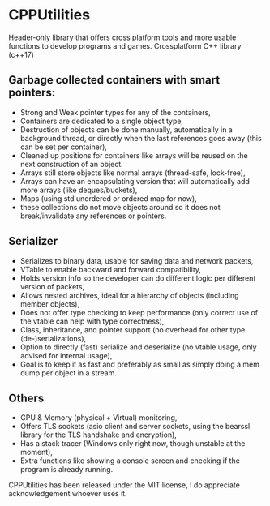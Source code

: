 # CPPUtilities
Header-only library that offers cross platform tools and more usable functions to develop programs and games.
Crossplatform C++ library (c++17)

## Garbage collected containers with smart pointers:
  - Strong and Weak pointer types for any of the containers,
  - Containers are dedicated to a single object type,
  - Destruction of objects can be done manually, automatically in a background thread, or directly when the last references goes away (this can be set per container),
  - Cleaned up positions for containers like arrays will be reused on the next construction of an object.
  - Arrays still store objects like normal arrays (thread-safe, lock-free),
  - Arrays can have an encapsulating version that will automatically add more arrays (like deques/buckets),
  - Maps (using std unordered or ordered map for now),
  - these collections do not move objects around so it does not break/invalidate any references or pointers.
## Serializer
  - Serializes to binary data, usable for saving data and network packets,
  - VTable to enable backward and forward compatibility,
  - Holds version info so the developer can do different logic per different version of packets,
  - Allows nested archives, ideal for a hierarchy of objects (including member objects),
  - Does not offer type checking to keep performance (only correct use of the vtable can help with type correctness),
  - Class, inheritance, and pointer support (no overhead for other type (de-)serializations),
  - Option to directly (fast) serialize and deserialize (no vtable usage, only advised for internal usage),
  - Goal is to keep it as fast and preferably as small as simply doing a mem dump per object in a stream.
## Others
  - CPU & Memory (physical + Virtual) monitoring,
  - Offers TLS sockets (asio client and server sockets, using the bearssl library for the TLS handshake and encryption),
  - Has a stack tracer (Windows only right now, though unstable at the moment),
  - Extra functions like showing a console screen and checking if the program is already running.

CPPUtilities has been released under the MIT license, I do appreciate acknowledgement whoever uses it.
